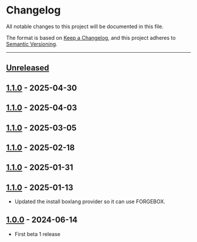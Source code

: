 # Changelog

All notable changes to this project will be documented in this file.

The format is based on [Keep a Changelog](https://keepachangelog.com/en/1.0.0/),
and this project adheres to [Semantic Versioning](https://semver.org/spec/v2.0.0.html).

* * *

## [Unreleased]

## [1.1.0] - 2025-04-30

## [1.1.0] - 2025-04-03

## [1.1.0] - 2025-03-05

## [1.1.0] - 2025-02-18

## [1.1.0] - 2025-01-31

## [1.1.0] - 2025-01-13

- Updated the install boxlang provider so it can use FORGEBOX.

## [1.0.0] - 2024-06-14

- First beta 1 release

[Unreleased]: https://github.com/ortus-boxlang/boxlang-docker/compare/v1.1.0...HEAD

[1.1.0]: https://github.com/ortus-boxlang/boxlang-docker/compare/v1.1.0...v1.1.0


[1.0.0]: https://github.com/ortus-boxlang/boxlang-docker/compare/v1.0.0...v1.0.0
